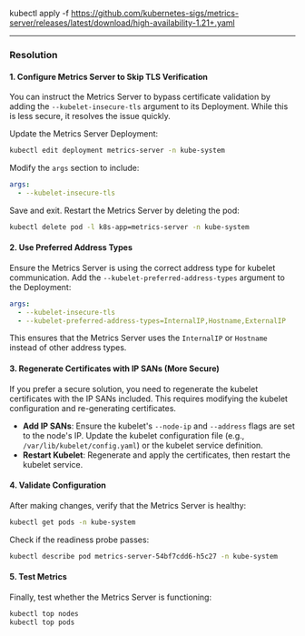 kubectl apply -f https://github.com/kubernetes-sigs/metrics-server/releases/latest/download/high-availability-1.21+.yaml

---



### Resolution

#### 1. **Configure Metrics Server to Skip TLS Verification**

You can instruct the Metrics Server to bypass certificate validation by adding the `--kubelet-insecure-tls` argument to its Deployment. While this is less secure, it resolves the issue quickly.

Update the Metrics Server Deployment:
```bash
kubectl edit deployment metrics-server -n kube-system
```

Modify the `args` section to include:
```yaml
args:
  - --kubelet-insecure-tls
```

Save and exit. Restart the Metrics Server by deleting the pod:
```bash
kubectl delete pod -l k8s-app=metrics-server -n kube-system
```

#### 2. **Use Preferred Address Types**
Ensure the Metrics Server is using the correct address type for kubelet communication. Add the `--kubelet-preferred-address-types` argument to the Deployment:
```yaml
args:
  - --kubelet-insecure-tls
  - --kubelet-preferred-address-types=InternalIP,Hostname,ExternalIP
```

This ensures that the Metrics Server uses the `InternalIP` or `Hostname` instead of other address types.

#### 3. **Regenerate Certificates with IP SANs (More Secure)**
If you prefer a secure solution, you need to regenerate the kubelet certificates with the IP SANs included. This requires modifying the kubelet configuration and re-generating certificates.

- **Add IP SANs**: Ensure the kubelet's `--node-ip` and `--address` flags are set to the node's IP. Update the kubelet configuration file (e.g., `/var/lib/kubelet/config.yaml`) or the kubelet service definition.
- **Restart Kubelet**: Regenerate and apply the certificates, then restart the kubelet service.

#### 4. **Validate Configuration**
After making changes, verify that the Metrics Server is healthy:
```bash
kubectl get pods -n kube-system
```

Check if the readiness probe passes:
```bash
kubectl describe pod metrics-server-54bf7cdd6-h5c27 -n kube-system
```

#### 5. **Test Metrics**
Finally, test whether the Metrics Server is functioning:
```bash
kubectl top nodes
kubectl top pods
```
